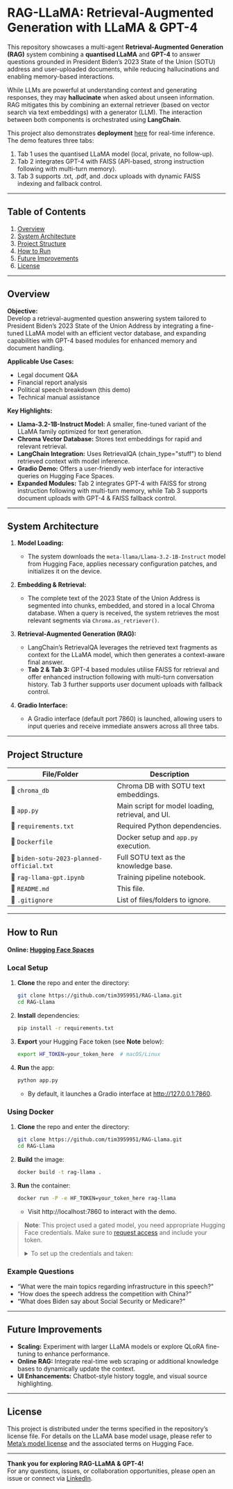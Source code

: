 # RAG-LLaMA: Retrieval-Augmented Generation with LLaMA & GPT-4

This repository showcases a multi-agent **Retrieval-Augmented Generation (RAG)** system combining a **quantised LLaMA** and **GPT-4** to answer questions grounded in President Biden’s 2023 State of the Union (SOTU) address and user-uploaded documents, while reducing hallucinations and enabling memory-based interactions.

While LLMs are powerful at understanding context and generating responses, they may **hallucinate** when asked about unseen information. RAG mitigates this by combining an external retriever (based on vector search via text embeddings) with a generator (LLM). The interaction between both components is orchestrated using **LangChain**.

This project also demonstrates **deployment** [here](https://huggingface.co/spaces/ChienChung/llama-rag-gpt4-demo) for real-time inference. The demo features three tabs: 

1. Tab 1 uses the quantised LLaMA model (local, private, no follow-up).  
2. Tab 2 integrates GPT-4 with FAISS (API-based, strong instruction following with multi-turn memory).  
3. Tab 3 supports .txt, .pdf, and .docx uploads with dynamic FAISS indexing and fallback control.

---

## Table of Contents
1. [Overview](#overview)
2. [System Architecture](#system-architecture)
3. [Project Structure](#project-structure)
4. [How to Run](#how-to-run)
5. [Future Improvements](#future-improvements)
6. [License](#license)

---

## Overview

**Objective:**  
Develop a retrieval-augmented question answering system tailored to President Biden’s 2023 State of the Union Address by integrating a fine-tuned LLaMA model with an efficient vector database, and expanding capabilities with GPT-4 based modules for enhanced memory and document handling.

**Applicable Use Cases:**
- Legal document Q&A
- Financial report analysis
- Political speech breakdown (this demo)
- Technical manual assistance

**Key Highlights:**
- **Llama-3.2-1B-Instruct Model:** A smaller, fine-tuned variant of the LLaMA family optimized for text generation.
- **Chroma Vector Database:** Stores text embeddings for rapid and relevant retrieval.
- **LangChain Integration:** Uses RetrievalQA (chain_type="stuff") to blend retrieved context with model inference.
- **Gradio Demo:** Offers a user-friendly web interface for interactive queries on Hugging Face Spaces.
- **Expanded Modules:** Tab 2 integrates GPT-4 with FAISS for strong instruction following with multi-turn memory, while Tab 3 supports document uploads with GPT-4 & FAISS fallback control.

---

## System Architecture

1. **Model Loading:**
   - The system downloads the `meta-llama/Llama-3.2-1B-Instruct` model from Hugging Face, applies necessary configuration patches, and initializes it on the device.

2. **Embedding & Retrieval:**
   - The complete text of the 2023 State of the Union Address is segmented into chunks, embedded, and stored in a local Chroma database. When a query is received, the system retrieves the most relevant segments via `Chroma.as_retriever()`.

3. **Retrieval-Augmented Generation (RAG):**
   - LangChain’s RetrievalQA leverages the retrieved text fragments as context for the LLaMA model, which then generates a context-aware final answer.
   - **Tab 2 & Tab 3:** GPT-4 based modules utilise FAISS for retrieval and offer enhanced instruction following with multi-turn conversation history. Tab 3 further supports user document uploads with fallback control.

4. **Gradio Interface:**
   - A Gradio interface (default port 7860) is launched, allowing users to input queries and receive immediate answers across all three tabs.

---

## Project Structure

| File/Folder                                | Description                                      |
|--------------------------------------------|--------------------------------------------------|
| 📂 `chroma_db`                             | Chroma DB with SOTU text embeddings.             |
| 📄 `app.py`                                | Main script for model loading, retrieval, and UI.|
| 📄 `requirements.txt`                      | Required Python dependencies.                   |
| 📄 `Dockerfile`                            | Docker setup and `app.py` execution.             |
| 📄 `biden-sotu-2023-planned-official.txt`    | Full SOTU text as the knowledge base.            |
| 📄 `rag-llama-gpt.ipynb`   | Training pipeline notebook.                      |
| 📄 `README.md`                             | This file.                                       |
| 📄 `.gitignore`                            | List of files/folders to ignore.                 |



---

## How to Run
#### Online: [Hugging Face Spaces](https://huggingface.co/spaces/ChienChung/RAG-Llama3)
### Local Setup
1. **Clone** the repo and enter the directory:
   ```bash
   git clone https://github.com/tim3959951/RAG-Llama.git
   cd RAG-Llama
   ```
2. **Install** dependencies:
   ```bash
   pip install -r requirements.txt
   ```
3. **Export** your Hugging Face token (see **Note** below):
   ```bash
   export HF_TOKEN=your_token_here  # macOS/Linux
   ```
4. **Run** the app:
   ```bash
   python app.py
   ```
   - By default, it launches a Gradio interface at http://127.0.0.1:7860.
     
### Using Docker
1. **Clone** the repo and enter the directory:
   ```bash
   git clone https://github.com/tim3959951/RAG-Llama.git
   cd RAG-Llama
   ```
2. **Build** the image:
   ```bash
   docker build -t rag-llama .
   ```
3. **Run** the container:
   ```bash
   docker run -P -e HF_TOKEN=your_token_here rag-llama
   ```
   - Visit http://localhost:7860 to interact with the demo.

> **Note**: This project used a gated model, you need appropriate Hugging Face credentials. Make sure to [request access](https://huggingface.co/meta-llama/) and include your token.
>
> <details>
> <summary>To set up the credentials and taken:</summary>
> 
> 1. **Request access to the model** here: https://huggingface.co/meta-llama/Llama-3.2-1B-Instruct
> 2. **Log in and generate your access token**: https://huggingface.co/settings/tokens Create a token with `read` permissions.
> 3. **Export your token to the environment** before running the app:   
>
>   On Max/Linux:
>   ```bash
>   export HF_TOKEN=your_token_here
>   ```
>   On Windows:
>   ```bash
>   set HF_TOKEN=your_token_here
>   ```
>   </details>
  
### Example Questions
- “What were the main topics regarding infrastructure in this speech?”
- “How does the speech address the competition with China?”
- “What does Biden say about Social Security or Medicare?”
  
---

## Future Improvements

- **Scaling:** Experiment with larger LLaMA models or explore QLoRA fine-tuning to enhance performance.
- **Online RAG:** Integrate real-time web scraping or additional knowledge bases to dynamically update the context.
- **UI Enhancements:** Chatbot-style history toggle, and visual source highlighting.

---

## License

This project is distributed under the terms specified in the repository’s license file. For details on the LLaMA base model usage, please refer to [Meta’s model license](https://ai.meta.com/resources/models-and-libraries/llama-downloads/) and the associated terms on Hugging Face.

---

**Thank you for exploring RAG-LLaMA & GPT-4!**  
For any questions, issues, or collaboration opportunities, please open an issue or connect via [LinkedIn](https://www.linkedin.com/in/tim-cch).
